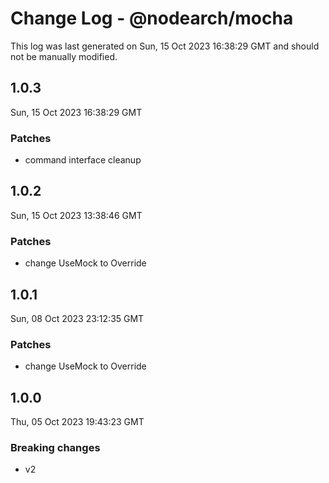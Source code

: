 # Change Log - @nodearch/mocha

This log was last generated on Sun, 15 Oct 2023 16:38:29 GMT and should not be manually modified.

## 1.0.3
Sun, 15 Oct 2023 16:38:29 GMT

### Patches

- command interface cleanup

## 1.0.2
Sun, 15 Oct 2023 13:38:46 GMT

### Patches

- change UseMock to Override

## 1.0.1
Sun, 08 Oct 2023 23:12:35 GMT

### Patches

- change UseMock to Override

## 1.0.0
Thu, 05 Oct 2023 19:43:23 GMT

### Breaking changes

- v2


